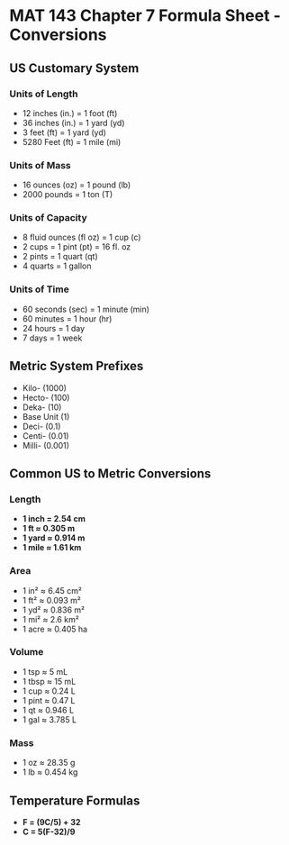 # MAT 143 Chapter 7 Formula Sheet - Conversions

## US Customary System

### Units of Length
- 12 inches (in.) = 1 foot (ft)
- 36 inches (in.) = 1 yard (yd)
- 3 feet (ft) = 1 yard (yd)
- 5280 Feet (ft) = 1 mile (mi)

### Units of Mass
- 16 ounces (oz) = 1 pound (lb)
- 2000 pounds = 1 ton (T)

### Units of Capacity
- 8 fluid ounces (fl oz) = 1 cup (c)
- 2 cups = 1 pint (pt) = 16 fl. oz
- 2 pints = 1 quart (qt)
- 4 quarts = 1 gallon

### Units of Time
- 60 seconds (sec) = 1 minute (min)
- 60 minutes = 1 hour (hr)
- 24 hours = 1 day
- 7 days = 1 week

## Metric System Prefixes
- Kilo- (1000)
- Hecto- (100) 
- Deka- (10)
- Base Unit (1)
- Deci- (0.1)
- Centi- (0.01)
- Milli- (0.001)

## Common US to Metric Conversions

### Length
- **1 inch = 2.54 cm**
- **1 ft ≈ 0.305 m**
- **1 yard ≈ 0.914 m**
- **1 mile ≈ 1.61 km**

### Area
- 1 in² ≈ 6.45 cm²
- 1 ft² ≈ 0.093 m²
- 1 yd² ≈ 0.836 m²
- 1 mi² ≈ 2.6 km²
- 1 acre ≈ 0.405 ha

### Volume
- 1 tsp ≈ 5 mL
- 1 tbsp ≈ 15 mL
- 1 cup ≈ 0.24 L
- 1 pint ≈ 0.47 L
- 1 qt ≈ 0.946 L
- 1 gal ≈ 3.785 L

### Mass
- 1 oz ≈ 28.35 g
- 1 lb ≈ 0.454 kg

## Temperature Formulas
- **F = (9C/5) + 32**
- **C = 5(F-32)/9**
